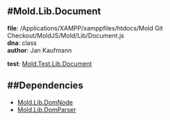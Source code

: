 
#Mold.Lib.Document
---------------------------------------

__file__: /Applications/XAMPP/xamppfiles/htdocs/Mold Git Checkout/MoldJS/Mold/Lib/Document.js  
__dna__: class  
__author__: Jan Kaufmann  

	

__test__: [Mold.Test.Lib.Document](../../Mold/Test/Lib/Document.md) 






##Dependencies
--------------

* [Mold.Lib.DomNode](../../Mold/Lib/DomNode.md) 
* [Mold.Lib.DomParser](../../Mold/Lib/DomParser.md) 



 

 


 



		
